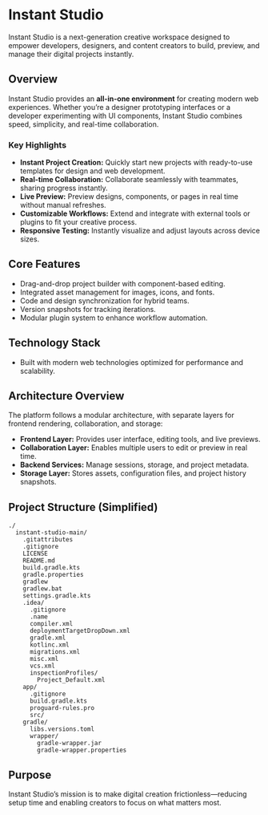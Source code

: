 # Instant Studio

Instant Studio is a next-generation creative workspace designed to empower developers, designers, and content creators to build, preview, and manage their digital projects instantly.

## Overview

Instant Studio provides an **all-in-one environment** for creating modern web experiences. Whether you’re a designer prototyping interfaces or a developer experimenting with UI components, Instant Studio combines speed, simplicity, and real-time collaboration.

### Key Highlights

-   **Instant Project Creation:** Quickly start new projects with ready-to-use templates for design and web development.
-   **Real-time Collaboration:** Collaborate seamlessly with teammates, sharing progress instantly.
-   **Live Preview:** Preview designs, components, or pages in real time without manual refreshes.
-   **Customizable Workflows:** Extend and integrate with external tools or plugins to fit your creative process.
-   **Responsive Testing:** Instantly visualize and adjust layouts across device sizes.

## Core Features

-   Drag-and-drop project builder with component-based editing.
-   Integrated asset management for images, icons, and fonts.
-   Code and design synchronization for hybrid teams.
-   Version snapshots for tracking iterations.
-   Modular plugin system to enhance workflow automation.

## Technology Stack

-   Built with modern web technologies optimized for performance and scalability.

## Architecture Overview

The platform follows a modular architecture, with separate layers for frontend rendering, collaboration, and storage:

-   **Frontend Layer:** Provides user interface, editing tools, and live previews.
-   **Collaboration Layer:** Enables multiple users to edit or preview in real time.
-   **Backend Services:** Manage sessions, storage, and project metadata.
-   **Storage Layer:** Stores assets, configuration files, and project history snapshots.

## Project Structure (Simplified)

```
./
  instant-studio-main/
    .gitattributes
    .gitignore
    LICENSE
    README.md
    build.gradle.kts
    gradle.properties
    gradlew
    gradlew.bat
    settings.gradle.kts
    .idea/
      .gitignore
      .name
      compiler.xml
      deploymentTargetDropDown.xml
      gradle.xml
      kotlinc.xml
      migrations.xml
      misc.xml
      vcs.xml
      inspectionProfiles/
        Project_Default.xml
    app/
      .gitignore
      build.gradle.kts
      proguard-rules.pro
      src/
    gradle/
      libs.versions.toml
      wrapper/
        gradle-wrapper.jar
        gradle-wrapper.properties
```

## Purpose

Instant Studio’s mission is to make digital creation frictionless—reducing setup time and enabling creators to focus on what matters most.
